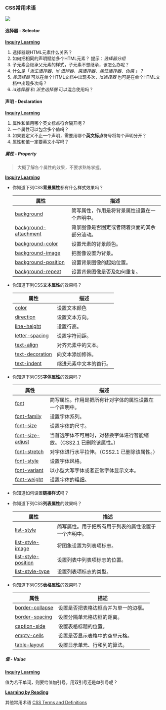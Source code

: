 ### CSS常用术语

![](http://wy.codingirlsclub.com/blog/2017-06-16-ct_css_selector.gif)



#### 选择器 - Selector

**<u>Inquiry Learning</u>**

1. 选择器跟HTML元素什么关系？
2. 如何把相同的声明赋给多个HTML元素？ 提示：*选择器分组*
3. 子元素会继承父元素的样式，子元素不想继承，该怎么办呢？
4. 什么是「*派生选择器*、*id 选择器*、*类选择器*、*属性选择器*、*伪类* 」？
5. *类选择器* 可以在单个HTML文档中出现多次，*id选择器* 也可是在单个HTML文档中出现多次吗？
6. *id选择器* 和 *派生选择器* 可以混合使用吗？

#### 声明 - Declaration

**<u>Inquiry Learning</u>**

1. 属性和值用哪个英文标点符合隔开呢？
2. 一个属性可以包含多个值吗？
3. 如果要定义不止一个声明，需要用哪个**英文标点**符号将每个声明分开？
4. 属性和值一定要英文小写吗？

##### 属性 - Property

>  大概了解各个属性的效果，不要求熟练掌握。

**<u>Inquiry Learning</u>**

- 你知道下列CSS**背景属性**都有什么样式效果吗？


   | 属性       | 描述   |
   | ---------------------------------------- | ---------------------- |
   | [background](http://www.w3school.com.cn/cssref/pr_background.asp) | 简写属性，作用是将背景属性设置在一个声明中。 |
   | [background-attachment](http://www.w3school.com.cn/cssref/pr_background-attachment.asp) | 背景图像是否固定或者随着页面的其余部分滚动。 |
   | [background-color](http://www.w3school.com.cn/cssref/pr_background-color.asp) | 设置元素的背景颜色。             |
   | [background-image](http://www.w3school.com.cn/cssref/pr_background-image.asp) | 把图像设置为背景。              |
   | [background-position](http://www.w3school.com.cn/cssref/pr_background-position.asp) | 设置背景图像的起始位置。           |
   | [background-repeat](http://www.w3school.com.cn/cssref/pr_background-repeat.asp) | 设置背景图像是否及如何重复。         |


- 你知道下列CSS**文本属性**的效果吗？


   | 属性    | 描述          |
   | ---------------------------------------- | ---------------------- |
   |  [color](http://www.w3school.com.cn/cssref/pr_text_color.asp) | 设置文本颜色      |
   | [direction](http://www.w3school.com.cn/cssref/pr_text_direction.asp) | 设置文本方向。     |
   | [line-height](http://www.w3school.com.cn/cssref/pr_dim_line-height.asp) | 设置行高。       |
   | [letter-spacing](http://www.w3school.com.cn/cssref/pr_text_letter-spacing.asp) | 设置字符间距。     |
   | [text-align](http://www.w3school.com.cn/cssref/pr_text_text-align.asp) | 对齐元素中的文本。   |
   | [text-decoration](http://www.w3school.com.cn/cssref/pr_text_text-decoration.asp) | 向文本添加修饰。    |
   | [text-indent](http://www.w3school.com.cn/cssref/pr_text_text-indent.asp) | 缩进元素中文本的首行。 |

- 你知道下列CSS**字体属性**的效果吗？     


  | 属性              | 描述                                     |
  | ---------------------------------------- | ---------------------- |
  | [font](http://www.w3school.com.cn/cssref/pr_font_font.asp) | 简写属性。作用是把所有针对字体的属性设置在一个声明中。            |
  | [font-family](http://www.w3school.com.cn/cssref/pr_font_font-family.asp) | 设置字体系列。                                |
  | [font-size](http://www.w3school.com.cn/cssref/pr_font_font-size.asp) | 设置字体的尺寸。                               |
  | [font-size-adjust](http://www.w3school.com.cn/cssref/pr_font_font-size-adjust.asp) | 当首选字体不可用时，对替换字体进行智能缩放。（CSS2.1 已删除该属性。） |
  | [font-stretch](http://www.w3school.com.cn/cssref/pr_font_font-stretch.asp) | 对字体进行水平拉伸。（CSS2.1 已删除该属性。）             |
  | [font-style](http://www.w3school.com.cn/cssref/pr_font_font-style.asp) | 设置字体风格。                                |
  | [font-variant](http://www.w3school.com.cn/cssref/pr_font_font-variant.asp) | 以小型大写字体或者正常字体显示文本。                     |
  | [font-weight](http://www.w3school.com.cn/cssref/pr_font_weight.asp) | 设置字体的粗细。                               |

- 你知道如何设置**链接样式**吗？

- 你知道下列CSS**列表属性**的效果吗？


  | 属性    | 描述  |
  | ---------------------------------------- | ---------------------- |
  | [list-style](http://www.w3school.com.cn/cssref/pr_list-style.asp) | 简写属性。用于把所有用于列表的属性设置于一个声明中。 |
  | [list-style-image](http://www.w3school.com.cn/cssref/pr_list-style-image.asp) | 将图象设置为列表项标志。               |
  | [list-style-position](http://www.w3school.com.cn/cssref/pr_list-style-position.asp) | 设置列表中列表项标志的位置。             |
  | [list-style-type](http://www.w3school.com.cn/cssref/pr_list-style-type.asp) | 设置列表项标志的类型。                |

- 你知道下列CSS**表格属性**的效果吗？


   | 属性                                       | 描述                 |
   | ---------------------------------------- | ---------------------- |
   | [border-collapse](http://www.w3school.com.cn/cssref/pr_tab_border-collapse.asp) | 设置是否把表格边框合并为单一的边框。 |
   | [border-spacing](http://www.w3school.com.cn/cssref/pr_tab_border-spacing.asp) | 设置分隔单元格边框的距离。      |
   | [caption-side](http://www.w3school.com.cn/cssref/pr_tab_caption-side.asp) | 设置表格标题的位置。         |
   | [empty-cells](http://www.w3school.com.cn/cssref/pr_tab_empty-cells.asp) | 设置是否显示表格中的空单元格。    |
   | [table-layout](http://www.w3school.com.cn/cssref/pr_tab_table-layout.asp) | 设置显示单元、行和列的算法。     |

##### 值 - Value

  **<u>Inquiry Learning</u>**

  值为若干单词，则要给值加引号。用双引号还是单引号呢？

  **<u>Learning by Reading</u>**

  其他常用术语 [CSS Terms and Definitions](https://www.impressivewebs.com/css-terms-definitions/)
